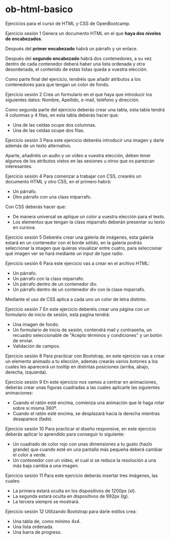 # ob-html-basico
Ejercicios para el curso de HTML y CSS de OpenBootcamp. 

Ejercicio sesión 1
Genera un documento HTML en el que **haya dos niveles de encabezados**.

Después del **primer encabezado** habrá un párrafo y un enlace.

Después del **segundo encabezado** habrá dos contenedores, a su vez dentro de cada contenedor deberá haber una lista ordenada y otra desordenada, el contenido de estas listas queda a vuestra elección.

Como parte final del ejercicio, tendréis que añadir atributos a los contenedores para que tengan un color de fondo.  


Ejercicio sesión 2
Crea un formulario en el que haya que introducir los siguientes datos: Nombre, Apellido, e-mail, teléfono y dirección.

Como segunda parte del ejercicio deberás crear una tabla, esta tabla tendrá 4 columnas y 4 filas, en esta tabla deberás hacer que:

- Una de las celdas ocupe dos columnas.
- Una de las celdas ocupe dos filas.


Ejercicio sesión 3
Para este ejercicio deberéis introducir una imagen y darle además de un texto alternativo.

Aparte, añadiréis un audio y un vídeo a vuestra elección, deben tener algunos de los atributos vistos en las sesiones u otros que os parezcan interesantes.


Ejercicio sesión 4
Para comenzar a trabajar con CSS, crearéis un documento HTML y otro CSS, en el primero habrá:

- Un párrafo.
- Otro párrafo con una class miparrafo.

Con CSS deberás hacer que:

- De manera universal se aplique un color a vuestra elección para el texto.
- Los elementos que tengan la class miparrafo deberán presentar su texto en cursiva.


Ejercicio sesión 5
Deberéis crear una galería de imágenes, esta galería estará en un contenedor con el borde sólido, en la galería podrás seleccionar la imagen que quieras visualizar entre cuatro, para seleccionar qué imagen ver se hará mediante un input de type radio.
 
Ejercicio sesión 6
Para este ejercicio vas a crear en el archivo HTML:

- Un párrafo.
- Un párrafo con la class miparrafo.
- Un párrafo dentro de un contenedor div.
- Un párrafo dentro de un contenedor div con la clase miparrafo.

Mediante el uso de CSS aplica a cada uno un color de letra distinto.


Ejercicio sesión 7
En este ejercicio deberéis crear una página con un formulario de inicio de sesión, está pagina tendrá:

- Una imagen de fondo.
- Un formulario de inicio de sesión, contendrá mail y contraseña, un recuadro seleccionable de "Acepto términos y condiciones" y un botón de enviar.
- Validación de campos.


Ejercicio sesión 8
Para practicar con Bootstrap, en este ejercicio vas a crear un elemento animado a tu elección, además crearás varios botones a los cuales les aparecerá un tooltip en distintas posiciones (arriba, abajo, derecha, izquierda).


Ejercicio sesión 9
En este ejercicio nos vamos a centrar en animaciones, deberás crear unas figuras cuadradas a las cuales aplicarle las siguientes animaciones:

- Cuando el ratón esté encima, comienza una animación que le haga rotar sobre si misma 360º.
- Cuando el ratón esté encima, se desplazará hacia la derecha mientras desaparece (fade).


Ejercicio sesión 10
Para practicar el diseño responsive, en este ejercicio deberás aplicar lo aprendido para conseguir lo siguiente:

- Un cuadrado de color rojo con unas dimensiones a tu gusto (hazlo grande) que cuando esté en una pantalla más pequeña deberá cambiar el color a verde.
- Un contenedor con un vídeo, el cual si se reduce la resolución a una más baja cambia a una imagen.
 
Ejercicio sesión 11
Para este ejercicio deberás insertar tres imágenes, las cuales:

- La primera estará oculta en los dispositivos de 1200px (xl).
- La segunda estará oculta en dispositivos de 992px (lg).
- La tercera siempre se mostrará.


Ejercicio sesión 12
Utilizando Bootstrap para darle estilos crea:

- Una tabla de, como mínimo 4x4.
- Una lista ordenada.
- Una barra de progreso.
